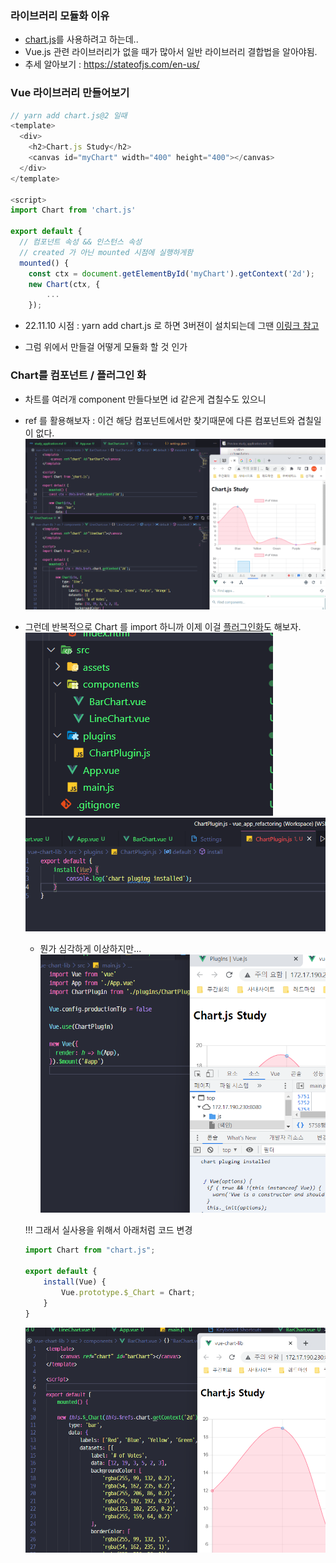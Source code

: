 ### 라이브러리 모듈화 이유
- [chart.js](https://www.chartjs.org/docs/latest/)를 사용하려고 하는데..
- Vue.js 관련 라이브러리가 없을 때가 많아서 일반 라이브러리 결합법을 알아야됨.
- 추세 알아보기 : https://stateofjs.com/en-us/

### Vue 라이브러리 만들어보기
```javascript
// yarn add chart.js@2 일때
<template>
  <div>
    <h2>Chart.js Study</h2>
    <canvas id="myChart" width="400" height="400"></canvas>
  </div>
</template>

<script>
import Chart from 'chart.js'

export default {
  // 컴포넌트 속성 && 인스턴스 속성
  // created 가 아닌 mounted 시점에 실행하게함
  mounted() {
    const ctx = document.getElementById('myChart').getContext('2d');
    new Chart(ctx, {
        ...
    });    
```
- 22.11.10 시점 : yarn add chart.js 로 하면 3버젼이 설치되는데 그땐 [이링크 참고](https://www.inflearn.com/questions/548271)

- 그럼 위에서 만들걸 어떻게 모듈화 할 것 인가

### Chart를 컴포넌트 / 플러그인 화
- 차트를 여러개 component 만들다보면 id 같은게 겹칠수도 있으니
- ref 를 활용해보자 : 이건 해당 컴포넌트에서만 찾기때문에 다른 컴포넌트와 겹칠일이 없다.
  ![](assets/2022-11-10-16-13-56.png)

- 그런데 반복적으로 Chart 를 import 하니까 
  이제 이걸 [플러그인화](https://vuejs.org/guide/reusability/plugins.html#ad)도 해보자.
  ![](assets/2022-11-10-16-17-22.png)
  ![](assets/2022-11-10-16-19-16.png)
  - 뭔가 심각하게 이상하지만...
  ![](assets/2022-11-10-16-26-47.png)

  !!! 그래서 실사용을 위해서 아래처럼 코드 변경
  ```javascript 
  import Chart from "chart.js";

  export default {
      install(Vue) {
          Vue.prototype.$_Chart = Chart;    
      }
  }
  ```
  ![](assets/2022-11-10-16-31-35.png)